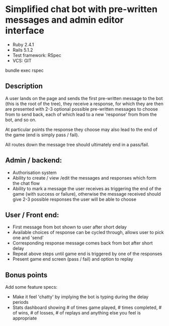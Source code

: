 # Simplified chat bot with pre-written messages and admin editor interface

* Ruby 2.4.1
* Rails 5.1.2
* Test framework: RSpec
* VCS: GIT

bundle exec rspec



## Description

A user lands on the page and sends the first pre-written message to the bot (this is the root of the tree), they receive a response, for which they are then are presented with 2-3 optional possible pre-written messages to choose from to send back, each of which lead to a new 'response' from from the bot, and so on.

At particular points the response they choose may also lead to the end of the game (end is simply pass / fail).

All routes down the message tree should ultimately end in a pass/fail.

## Admin / backend:

* Authorisation system
* Ability to create / view /edit the messages and responses which form the chat flow
* Ability to mark a message the user receives as triggering the end of the game (with success or failure), otherwise the message received should give 2-3 possible responses the user will be able to choose

## User / Front end:

* First message from bot shown to user after short delay
* Available choices of response can be cycled through, allows user to pick one and 'send'
* Corresponding response message comes back from bot after short delay
* Repeat above steps until game end is triggered by one of the responses
* Present game end screen (pass / fail) and option to replay

## Bonus points

Add some feature specs:
* Make it feel 'chatty' by implying the bot is typing during the delay periods
* Stats dashboard showing # of times game played, # times completed, # of wins, # of losses, # of replays and anything else you feel is appropriate
